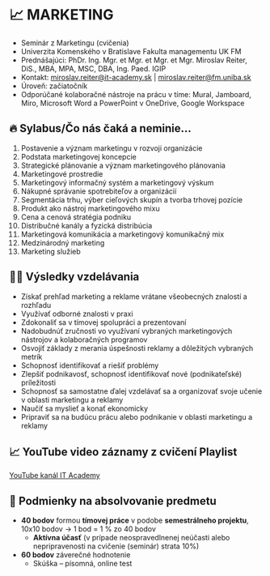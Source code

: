 # 📈 MARKETING
* Seminár z Marketingu (cvičenia)
* Univerzita Komenského v Bratislave Fakulta managementu UK FM
* Prednášajúci: PhDr. Ing. Mgr. et Mgr. et Mgr. et Mgr. Miroslav Reiter, DiS., MBA, MPA, MSC, DBA, Ing. Paed. IGIP 
* Kontakt: miroslav.reiter@it-academy.sk | miroslav.reiter@fm.uniba.sk 
* Úroveň: začiatočník
* Odporúčané kolaboračné nástroje na prácu v tíme: Mural, Jamboard, Miro, Microsoft Word a PowerPoint v OneDrive, Google Workspace

## 🔥 Sylabus/Čo nás čaká a neminie...

1. Postavenie a význam marketingu v rozvoji organizácie
1. Podstata marketingovej koncepcie
1. Strategické plánovanie a význam marketingového plánovania
1. Marketingové prostredie
1. Marketingový informačný systém a marketingový výskum
1. Nákupné správanie spotrebiteľov a organizácií
1. Segmentácia trhu, výber cieľových skupín a tvorba trhovej pozície
1. Produkt ako nástroj marketingového mixu
1. Cena a cenová stratégia podniku
1. Distribučné kanály a fyzická distribúcia
1. Marketingová komunikácia a marketingový komunikačný mix
1. Medzinárodný marketing
1. Marketing služieb

## 👨‍🏫 Výsledky vzdelávania
* Získať prehľad marketing a reklame vrátane všeobecných znalostí a rozhľadu
* Využívať odborné znalosti v praxi
* Zdokonaliť sa v tímovej spolupráci a prezentovaní
* Nadobudnúť zručnosti vo využívaní vybraných marketingových nástrojov a kolaboračných programov
* Osvojiť základy z merania úspešnosti reklamy a dôležitých vybraných metrík
* Schopnosť identifikovať a riešiť problémy
* Zlepšiť podnikavosť, schopnosť identifikovať nové (podnikateľské) príležitosti
* Schopnosť sa samostatne ďalej vzdelávať sa a organizovať svoje učenie v oblasti marketingu a reklamy
* Naučiť sa myslieť a konať ekonomicky
* Pripraviť sa na budúcu prácu alebo podnikanie v oblasti marketingu a reklamy

## 📈 YouTube video záznamy z cvičení Playlist
[YouTube kanál IT Academy](https://www.youtube.com/playlist?list=PLIu_ZdHo7Pk-2RvvI9vcafGTCj_VylD0S)

## 🥇 Podmienky na absolvovanie predmetu
* **40 bodov** formou **tímovej práce** v podobe **semestrálneho projektu**, 10x10 bodov -> 1 bod = 1 % zo 40 bodov
  * **Aktívna účasť** (v prípade neospravedlnenej neúčasti alebo nepripravenosti na cvičenie (seminár) strata 10%)
* **60 bodov** záverečné hodnotenie
  *  Skúška – písomná, online test 
